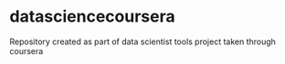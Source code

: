 # datasciencecoursera
Repository created as part of data scientist tools project taken through coursera
